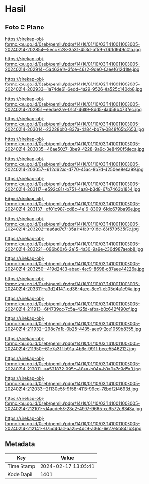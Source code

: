 # Hasil

## Foto C Plano

https://sirekap-obj-formc.kpu.go.id/0aeb/pemilu/pdpr/14/10/01/10/03/1410011003005-20240214-202854--5ecc7c28-3a31-453d-af59-c0b1d949c31a.jpg

https://sirekap-obj-formc.kpu.go.id/0aeb/pemilu/pdpr/14/10/01/10/03/1410011003005-20240214-202914--5a463e1e-3fce-46a2-9de0-0aeef612d10e.jpg

https://sirekap-obj-formc.kpu.go.id/0aeb/pemilu/pdpr/14/10/01/10/03/1410011003005-20240214-202933--1a74de61-6edd-4a29-9526-8a525c140cb8.jpg

https://sirekap-obj-formc.kpu.go.id/0aeb/pemilu/pdpr/14/10/01/10/03/1410011003005-20240214-202951--eedae2ae-01cf-4699-8dd5-4a459b4737ec.jpg

https://sirekap-obj-formc.kpu.go.id/0aeb/pemilu/pdpr/14/10/01/10/03/1410011003005-20240214-203014--23228bb0-837a-4284-bb7a-0848f65b3653.jpg

https://sirekap-obj-formc.kpu.go.id/0aeb/pemilu/pdpr/14/10/01/10/03/1410011003005-20240214-203035--46ae5027-3be9-4228-9a9c-3e8490f5deca.jpg

https://sirekap-obj-formc.kpu.go.id/0aeb/pemilu/pdpr/14/10/01/10/03/1410011003005-20240214-203057--612d62ac-d770-45ac-8b7d-4250ee8e0a99.jpg

https://sirekap-obj-formc.kpu.go.id/0aeb/pemilu/pdpr/14/10/01/10/03/1410011003005-20240214-203117--e592c81a-b751-4aa8-b3d8-67b7463b1864.jpg

https://sirekap-obj-formc.kpu.go.id/0aeb/pemilu/pdpr/14/10/01/10/03/1410011003005-20240214-203137--df01c987-cd8c-4e16-8309-61dc679ba96e.jpg

https://sirekap-obj-formc.kpu.go.id/0aeb/pemilu/pdpr/14/10/01/10/03/1410011003005-20240214-203202--aa6ad7c7-35a1-4fb9-916c-88f579535f7e.jpg

https://sirekap-obj-formc.kpu.go.id/0aeb/pemilu/pdpr/14/10/01/10/03/1410011003005-20240214-203221--096b60a6-2a15-4a30-9a9e-230d987aebb8.jpg

https://sirekap-obj-formc.kpu.go.id/0aeb/pemilu/pdpr/14/10/01/10/03/1410011003005-20240214-203250--419d2483-abad-4ec9-8698-c87aee44226a.jpg

https://sirekap-obj-formc.kpu.go.id/0aeb/pemilu/pdpr/14/10/01/10/03/1410011003005-20240214-203311--a3d24147-cd36-4aee-8cc1-eb05d4a1e94a.jpg

https://sirekap-obj-formc.kpu.go.id/0aeb/pemilu/pdpr/14/10/01/10/03/1410011003005-20240214-211913--6f4739cc-7c5a-425d-afba-b0c642f490df.jpg

https://sirekap-obj-formc.kpu.go.id/0aeb/pemilu/pdpr/14/10/01/10/03/1410011003005-20240214-211932--298c7d1b-0b25-4435-aee9-2ce1059b8355.jpg

https://sirekap-obj-formc.kpu.go.id/0aeb/pemilu/pdpr/14/10/01/10/03/1410011003005-20240214-211950--61e7a31f-b91a-4b6e-991f-bece55462127.jpg

https://sirekap-obj-formc.kpu.go.id/0aeb/pemilu/pdpr/14/10/01/10/03/1410011003005-20240214-212011--aa521872-995c-484a-b04a-b0a0a7c9d5a3.jpg

https://sirekap-obj-formc.kpu.go.id/0aeb/pemilu/pdpr/14/10/01/10/03/1410011003005-20240214-212033--2f130e58-9f58-4118-99cd-78bdf2f4693d.jpg

https://sirekap-obj-formc.kpu.go.id/0aeb/pemilu/pdpr/14/10/01/10/03/1410011003005-20240214-212101--d4acde58-23c2-4997-9665-ec9572c83d3a.jpg

https://sirekap-obj-formc.kpu.go.id/0aeb/pemilu/pdpr/14/10/01/10/03/1410011003005-20240214-212141--075d4dad-aa25-4dc9-a36c-6e27e5b84ab3.jpg


## Metadata

| Key        | Value               |
| ---------- | ------------------- |
| Time Stamp | 2024-02-17 13:05:41 |
| Kode Dapil | 1401                |



